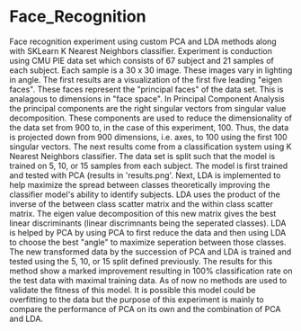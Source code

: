 # Face_Recognition
Face recognition experiment using custom PCA and LDA methods along with SKLearn K Nearest Neighbors classifier. Experiment is conduction using CMU PIE data set which consists of 67 subject and 21 samples of each subject. Each sample is a 30 x 30 image. These images vary in lighting in angle.
The first results are a visualization of the first five leading "eigen faces". These faces represent the "principal faces" of the data set. This is analagous to dimensions in "face space". In Principal Component Analysis the principal components are the right singular vectors from singular value decomposition. These components are used to reduce the dimensionality of the data set from 900 to, in the case of this experiment, 100. Thus, the data is projected down from 900 dimensions, i.e. axes, to 100 using the first 100 singular vectors. 
The next results come from a classification system using K Nearest Neighbors classifier. The data set is split such that the model is trained on 5, 10, or 15 samples from each subject. The model is first trained and tested with PCA (results in 'results.png'. Next, LDA is implemented to help maximize the spread between classes theoretically improving the classifier model's ability to identify subjects. LDA uses the product of the inverse of the between class scatter matrix and the within class scatter matrix. The eigen value decomposition of this new matrix gives the best linear discriminants (linear discrimnants being the seperated classes). LDA is helped by PCA by using PCA to first reduce the data and then using LDA to choose the best "angle" to maximize seperation between those classes. The new transformed data by the succession of PCA and LDA is trained and tested using the 5, 10, or 15 split defined previously. The results for this method show a marked improvement resulting in 100% classification rate on the test data with maximal training data. As of now no methods are used to validate the fitness of this model. It is possible this model could be overfitting to the data but the purpose of this experiment is mainly to compare the performance of PCA on its own and the combination of PCA and LDA. 
